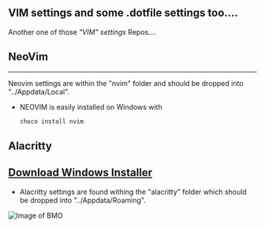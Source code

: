 VIM settings and some .dotfile settings too....
----------------
Another one of those _"VIM" settings_ Repos....

## NeoVim
---
Neovim settings are within the "nvim" folder and should be dropped
into "../Appdata/Local".
* NEOVIM is easily installed on Windows with 
	```C
	choco install nvim
	```
## Alacritty 
[Download Windows Installer](https://alacritty.org/)
---
* Alacritty settings are found withing the "alacritty" folder which should be
	dropped into "../Appdata/Roaming". 


![Image of BMO](https://media.giphy.com/media/10bxTLrpJNS0PC/giphy.gif)

